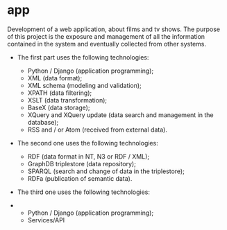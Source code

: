 # app
Development of a web application, about films and tv shows. The purpose of this project is the exposure and management of all the information contained in the system and eventually collected from other systems.

- The first part uses the following technologies:
  - Python / Django (application programming);
  - XML (data format);
  - XML schema (modeling and validation);
  - XPATH (data filtering);
  - XSLT (data transformation);
  - BaseX (data storage);
  - XQuery and XQuery update (data search and management in the database);
  - RSS and / or Atom (received from external data).

- The second one uses the following technologies:
  
  - RDF (data format in NT, N3 or RDF / XML);
  - GraphDB triplestore (data repository);
  - SPARQL (search and change of data in the triplestore);
  - RDFa (publication of semantic data).

- The third one uses the following technologies:
- - Python / Django (application programming);
  - Services/API 
